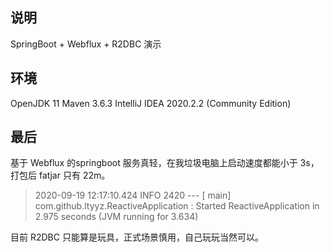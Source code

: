 ## 说明

SpringBoot + Webflux + R2DBC 演示

## 环境

OpenJDK 11
Maven 3.6.3
IntelliJ IDEA 2020.2.2 (Community Edition)

## 最后

基于 Webflux 的springboot 服务真轻，在我垃圾电脑上启动速度都能小于 3s，打包后 fatjar 只有 22m。

> 2020-09-19 12:17:10.424  INFO 2420 --- [           main] com.github.ltyyz.ReactiveApplication     : Started ReactiveApplication in 2.975 seconds (JVM running for 3.634)

目前 R2DBC 只能算是玩具，正式场景慎用，自己玩玩当然可以。